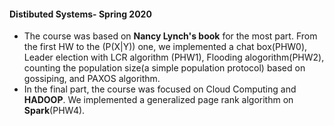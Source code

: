 #### Distibuted Systems- Spring 2020
- The course was based on **Nancy Lynch's book** for the most part. From the first HW to the
\(P(X|Y)\)
one, we implemented a chat box(PHW0), Leader election with LCR algorithm
(PHW1), Flooding alogorithm(PHW2), counting the population size(a simple population protocol) based on gossiping, and PAXOS algorithm.
- In the final part, the course was focused on Cloud Computing and **HADOOP**. We implemented a generalized page rank algorithm on **Spark**(PHW4).
